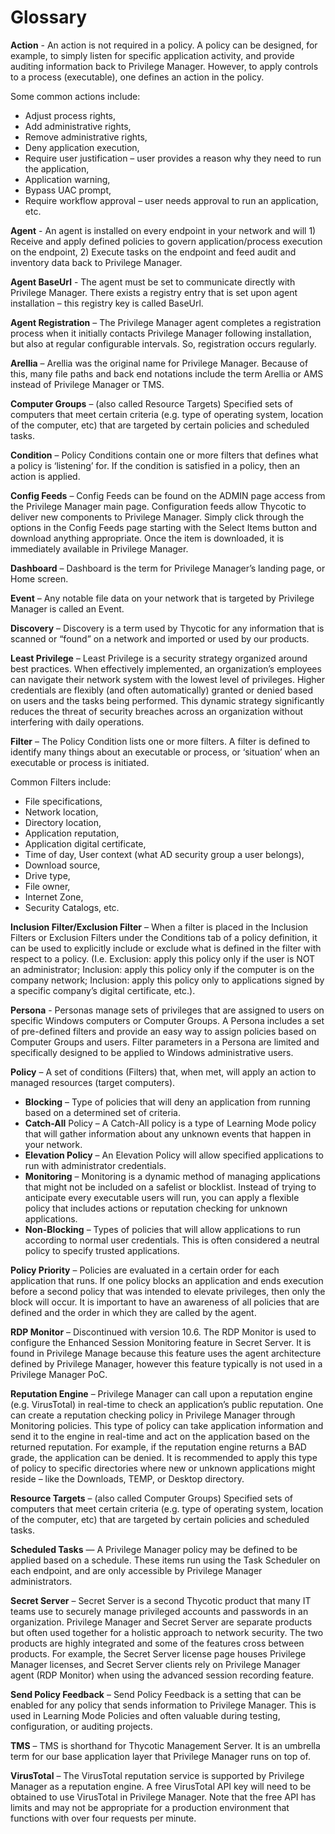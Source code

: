 [title]: # (Glossary)
[tags]: # ( )
[priority]: # (99)
# Glossary

__Action__ -  An action is not required in a policy. A policy can be designed, for example, to simply listen for specific application activity, and provide auditing information back to Privilege Manager. However, to apply controls to a process (executable), one defines an action in the policy.

Some common actions include:

* Adjust process rights, 
* Add administrative rights,
* Remove administrative rights,
* Deny application execution,
* Require user justification – user provides a reason why they need to run the application,
* Application warning,
* Bypass UAC prompt,
* Require workflow approval – user needs approval to run an application, etc.

__Agent__ - An agent is installed on every endpoint in your network and will 1) Receive and apply defined policies to govern application/process execution on the endpoint, 2) Execute tasks on the endpoint and feed audit and inventory data back to Privilege Manager.

__Agent BaseUrl__ - The agent must be set to communicate directly with Privilege Manager. There exists a registry entry that is set upon agent installation – this registry key is called BaseUrl.  

__Agent Registration__ – The Privilege Manager agent completes a registration process when it initially contacts Privilege Manager following installation, but also at regular configurable intervals. So, registration occurs regularly.

__Arellia__ – Arellia was the original name for Privilege Manager. Because of this, many file paths and back end notations include the term Arellia or AMS instead of Privilege Manager or TMS.

__Computer Groups__ – (also called Resource Targets) Specified sets of computers that meet certain criteria (e.g. type of operating system, location of the computer, etc) that are targeted by certain policies and scheduled tasks.

__Condition__ – Policy Conditions contain one or more filters that defines what a policy is ‘listening’ for.  If the condition is satisfied in a policy, then an action is applied.

__Config Feeds__ – Config Feeds can be found on the ADMIN page access from the Privilege Manager main page. Configuration feeds allow Thycotic to deliver new components to Privilege Manager.  Simply click through the options in the Config Feeds page starting with the Select Items button and download anything appropriate.  Once the item is downloaded, it is immediately available in Privilege Manager.

__Dashboard__ – Dashboard is the term for Privilege Manager’s landing page, or Home screen.

__Event__ – Any notable file data on your network that is targeted by Privilege Manager is called an Event.

__Discovery__ – Discovery is a term used by Thycotic for any information that is scanned or “found” on a network and imported or used by our products.

__Least Privilege__ – Least Privilege is a security strategy organized around best practices. When effectively implemented, an organization’s employees can navigate their network system with the lowest level of privileges. Higher credentials are flexibly (and often automatically) granted or denied based on users and the tasks being performed. This dynamic strategy significantly reduces the threat of security breaches across an organization without interfering with daily operations.

__Filter__ – The Policy Condition lists one or more filters.  A filter is defined to identify many things about an executable or process, or ‘situation’ when an executable or process is initiated. 

Common Filters include:

* File specifications,
* Network location,
* Directory location,
* Application reputation,
* Application digital certificate,
* Time of day, User context (what AD security group a user belongs),
* Download source,
* Drive type,
* File owner,
* Internet Zone,
* Security Catalogs, etc.

__Inclusion Filter/Exclusion Filter__ – When a filter is placed in the Inclusion Filters or Exclusion Filters under the Conditions tab of a policy definition, it can be used to explicitly include or exclude what is defined in the filter with respect to a policy.  (I.e. Exclusion: apply this policy only if the user is NOT an administrator; Inclusion: apply this policy only if the computer is on the company network; Inclusion: apply this policy only to applications signed by a specific company’s digital certificate, etc.). 

__Persona__ - Personas manage sets of privileges that are assigned to users on specific Windows computers or Computer Groups. A Persona includes a set of pre-defined filters and provide an easy way to assign policies based on Computer Groups and users. Filter parameters in a Persona are limited and specifically designed to be applied to Windows administrative users.

__Policy__ – A set of conditions (Filters) that, when met, will apply an action to managed resources (target computers).

* __Blocking__ – Type of policies that will deny an application from running based on a determined set of criteria.
* __Catch-All__ Policy – A Catch-All policy is a type of Learning Mode policy that will gather information about any unknown events that happen in your network.
* __Elevation Policy__ – An Elevation Policy will allow specified applications to run with administrator credentials.
* __Monitoring__ – Monitoring is a dynamic method of managing applications that might not be included on a safelist or blocklist. Instead of trying to anticipate every executable users will run, you can apply a flexible policy that includes actions or reputation checking for unknown applications.
* __Non-Blocking__ – Types of policies that will allow applications to run according to normal user credentials. This is often considered a neutral policy to specify trusted applications.

__Policy Priority__ – Policies are evaluated in a certain order for each application that runs. If one policy blocks an application and ends execution before a second policy that was intended to elevate privileges, then only the block will occur. It is important to have an awareness of all policies that are defined and the order in which they are called by the agent. 

__RDP Monitor__ – Discontinued with version 10.6. The RDP Monitor is used to configure the Enhanced Session Monitoring feature in Secret Server.  It is found in Privilege Manage because this feature uses the agent architecture defined by Privilege Manager, however this feature typically is not used in a Privilege Manager PoC.

__Reputation Engine__ – Privilege Manager can call upon a reputation engine (e.g. VirusTotal) in real-time to check an application’s public reputation.  One can create a reputation checking policy in Privilege Manager through Monitoring policies.  This type of policy can take application information and send it to the engine in real-time and act on the application based on the returned reputation. For example, if the reputation engine returns a BAD grade, the application can be denied. It is recommended to apply this type of policy to specific directories where new or unknown applications might reside – like the Downloads, TEMP, or Desktop directory. 

__Resource Targets__ – (also called Computer Groups) Specified sets of computers that meet certain criteria (e.g. type of operating system, location of the computer, etc) that are targeted by certain policies and scheduled tasks. 

__Scheduled Tasks__ — A Privilege Manager policy may be defined to be applied based on a schedule. These items run using the Task Scheduler on each endpoint, and are only accessible by Privilege Manager administrators. 

__Secret Server__ – Secret Server is a second Thycotic product that many IT teams use to securely manage privileged accounts and passwords in an organization. Privilege Manager and Secret Server are separate products but often used together for a holistic approach to network security. The two products are highly integrated and some of the features cross between products. For example, the Secret Server license page houses Privilege Manager licenses, and Secret Server clients rely on Privilege Manager agent (RDP Monitor) when using the advanced session recording feature.

__Send Policy Feedback__ – Send Policy Feedback is a setting that can be enabled for any policy that sends information to Privilege Manager. This is used in Learning Mode Policies and often valuable during testing, configuration, or auditing projects.

__TMS__ – TMS is shorthand for Thycotic Management Server. It is an umbrella term for our base application layer that Privilege Manager runs on top of.

__VirusTotal__ – The VirusTotal reputation service is supported by Privilege Manager as a reputation engine.  A free VirusTotal API key will need to be obtained to use VirusTotal in Privilege Manager. Note that the free API has limits and may not be appropriate for a production environment that functions with over four requests per minute.
